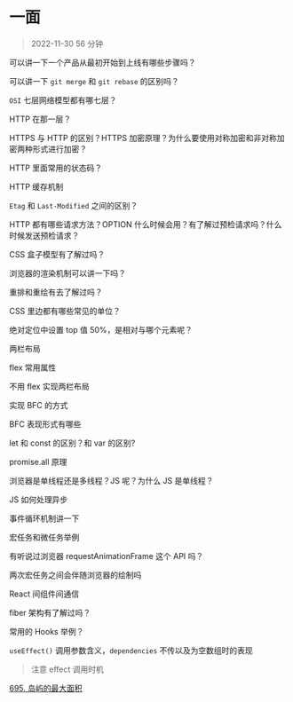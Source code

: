 # 一面

> 2022-11-30 56 分钟

可以讲一下一个产品从最初开始到上线有哪些步骤吗？

可以讲一下 `git merge` 和 `git rebase` 的区别吗？

`OSI` 七层网络模型都有哪七层？

HTTP 在那一层？

HTTPS 与 HTTP 的区别？HTTPS 加密原理？为什么要使用对称加密和非对称加密两种形式进行加密？

HTTP 里面常用的状态码？

HTTP 缓存机制

`Etag` 和 `Last-Modified` 之间的区别？

HTTP 都有哪些请求方法？OPTION 什么时候会用？有了解过预检请求吗？什么时候发送预检请求？

CSS 盒子模型有了解过吗？

浏览器的渲染机制可以讲一下吗？

重排和重绘有去了解过吗？

CSS 里边都有哪些常见的单位？

绝对定位中设置 top 值 50%，是相对与哪个元素呢？

两栏布局

flex 常用属性

不用 flex 实现两栏布局

实现 BFC 的方式

BFC 表现形式有哪些

let 和 const 的区别？和 var 的区别?

promise.all 原理

浏览器是单线程还是多线程？JS 呢？为什么 JS 是单线程？

JS 如何处理异步

事件循环机制讲一下

宏任务和微任务举例

有听说过浏览器 requestAnimationFrame 这个 API 吗？

两次宏任务之间会伴随浏览器的绘制吗

React 间组件间通信

fiber 架构有了解过吗？

常用的 Hooks 举例？

`useEffect()` 调用参数含义，`dependencies` 不传以及为空数组时的表现

> 注意 effect 调用时机

[695. 岛屿的最大面积](https://leetcode.cn/problems/max-area-of-island/)



